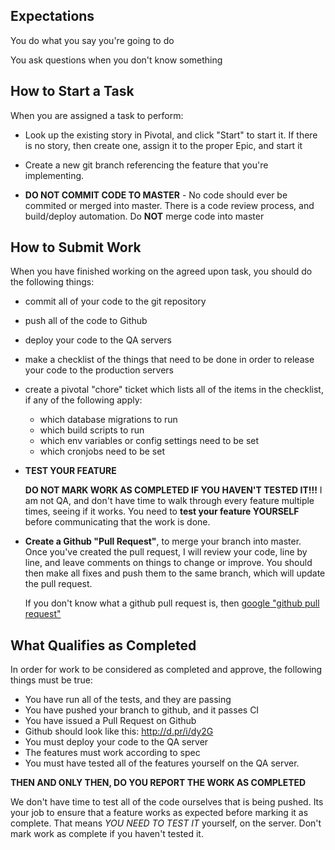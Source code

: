 Expectations
------------

You do what you say you're going to do

You ask questions when you don't know something



How to Start a Task
-------------------

When you are assigned a task to perform:

* Look up the existing story in Pivotal, and click "Start" to start it.  If there is no story,
  then create one, assign it to the proper Epic, and start it

* Create a new git branch referencing the feature that you're implementing. 
  
* **DO NOT COMMIT CODE TO MASTER**  - No code should ever be commited or merged
  into master.  There is a code review process, and build/deploy automation.
  Do **NOT** merge code into master



How to Submit Work
------------------



When you have finished working on the agreed upon task, you should do the
following things:

* commit all of your code to the git repository
* push all of the code to Github
* deploy your code to the QA servers
* make a checklist of the things that need to be done in order to release your
  code to the production servers
* create a pivotal "chore"  ticket which lists all of the items in the
  checklist, if any of the following apply:
    - which database migrations to run
    - which build scripts to run
    - which env variables or config settings need to be set
    - which cronjobs need to be set

* **TEST YOUR FEATURE**

    **DO NOT MARK WORK AS COMPLETED IF YOU HAVEN'T TESTED IT!!!**     I am not
    QA, and don't have time to walk through every feature multiple times,
    seeing if it works.  You need to **test your feature YOURSELF** before
    communicating that the work is done.

* **Create a Github "Pull Request"**, to merge your branch into master.
  Once you've created the pull request, I will review your code, line by line,
  and leave comments on things to change or improve.  You should then make all
  fixes and push them to the same branch, which will update the pull request.

  If you don't know what a github pull request is, then [google "github pull
  request"](http://lmgtfy.com/?q=github+pull+request)


What Qualifies as Completed
---------------------------

In order for work to be considered as completed and approve, the following
things must be true:

* You have run all of the tests, and they are passing
* You have pushed your branch to github, and it passes CI
* You have issued a Pull Request on Github
* Github should look like this: http://d.pr/i/dy2G
* You must deploy your code to the QA server
* The features must work according to spec
* You must have tested all of the features yourself on the QA server.


**THEN AND ONLY THEN, DO YOU REPORT THE WORK AS COMPLETED**


We don't have time to test all of the code ourselves that is being pushed.  Its your job to ensure that a feature works as expected before marking it as
complete.  That means *YOU NEED TO TEST IT* yourself, on the server.  Don't mark work as complete if you haven't tested it.
